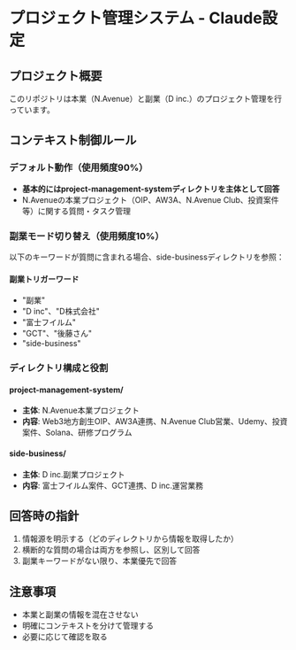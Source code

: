 # プロジェクト管理システム - Claude設定

## プロジェクト概要
このリポジトリは本業（N.Avenue）と副業（D inc.）のプロジェクト管理を行っています。

## コンテキスト制御ルール

### デフォルト動作（使用頻度90%）
- **基本的にはproject-management-systemディレクトリを主体として回答**
- N.Avenueの本業プロジェクト（OIP、AW3A、N.Avenue Club、投資案件等）に関する質問・タスク管理

### 副業モード切り替え（使用頻度10%）
以下のキーワードが質問に含まれる場合、side-businessディレクトリを参照：

#### 副業トリガーワード
- "副業"
- "D inc"、"D株式会社"
- "富士フイルム"
- "GCT"、"後藤さん"
- "side-business"

### ディレクトリ構成と役割

#### project-management-system/
- **主体**: N.Avenue本業プロジェクト
- **内容**: Web3地方創生OIP、AW3A連携、N.Avenue Club営業、Udemy、投資案件、Solana、研修プログラム

#### side-business/
- **主体**: D inc.副業プロジェクト
- **内容**: 富士フイルム案件、GCT連携、D inc.運営業務

## 回答時の指針
1. 情報源を明示する（どのディレクトリから情報を取得したか）
2. 横断的な質問の場合は両方を参照し、区別して回答
3. 副業キーワードがない限り、本業優先で回答

## 注意事項
- 本業と副業の情報を混在させない
- 明確にコンテキストを分けて管理する
- 必要に応じて確認を取る
